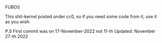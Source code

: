 FUBOS

This shit-kernel posted under cc0, so if you need some code from it, use it as you wish.

P.S First commit was on 17-November-2022 not 11-th
Updated:
November 27-th 2022
